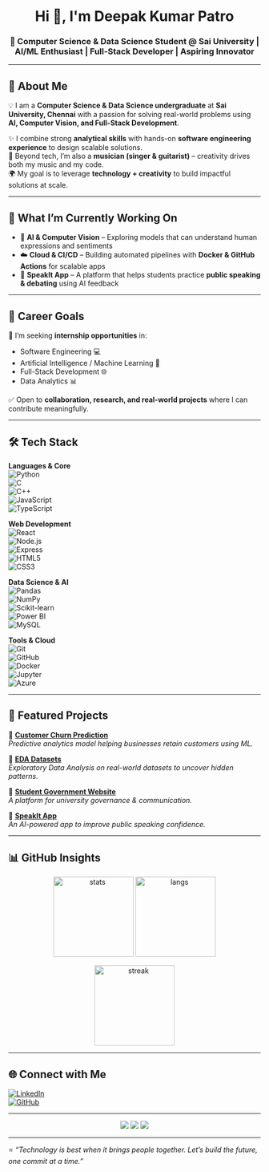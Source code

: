 <!-- Banner -->
<h1 align="center">Hi 👋, I'm Deepak Kumar Patro</h1>
<h3 align="center">🚀 Computer Science & Data Science Student @ Sai University | AI/ML Enthusiast | Full-Stack Developer | Aspiring Innovator</h3>

---

## 🌟 About Me  

💡 I am a **Computer Science & Data Science undergraduate** at **Sai University, Chennai** with a passion for solving real-world problems using **AI, Computer Vision, and Full-Stack Development**.  

✨ I combine strong **analytical skills** with hands-on **software engineering experience** to design scalable solutions.  
🎸 Beyond tech, I’m also a **musician (singer & guitarist)** – creativity drives both my music and my code.  
🌍 My goal is to leverage **technology + creativity** to build impactful solutions at scale.  

---

## 🔭 What I’m Currently Working On  

- 🤖 **AI & Computer Vision** – Exploring models that can understand human expressions and sentiments  
- ☁️ **Cloud & CI/CD** – Building automated pipelines with **Docker & GitHub Actions** for scalable apps  
- 🎤 **SpeakIt App** – A platform that helps students practice **public speaking & debating** using AI feedback  

---

## 🎯 Career Goals  

📌 I’m seeking **internship opportunities** in:  
- Software Engineering 💻  
- Artificial Intelligence / Machine Learning 🤖  
- Full-Stack Development 🌐  
- Data Analytics 📊  

✅ Open to **collaboration, research, and real-world projects** where I can contribute meaningfully.  

---

## 🛠️ Tech Stack  

**Languages & Core**  
![Python](https://img.shields.io/badge/Python-3776AB?style=for-the-badge&logo=python&logoColor=white)  
![C](https://img.shields.io/badge/C-00599C?style=for-the-badge&logo=c&logoColor=white)  
![C++](https://img.shields.io/badge/C++-00599C?style=for-the-badge&logo=c%2B%2B&logoColor=white)  
![JavaScript](https://img.shields.io/badge/JavaScript-F7DF1E?style=for-the-badge&logo=javascript&logoColor=black)  
![TypeScript](https://img.shields.io/badge/TypeScript-3178C6?style=for-the-badge&logo=typescript&logoColor=white)  

**Web Development**  
![React](https://img.shields.io/badge/React-20232A?style=for-the-badge&logo=react&logoColor=61DAFB)  
![Node.js](https://img.shields.io/badge/Node.js-339933?style=for-the-badge&logo=node.js&logoColor=white)  
![Express](https://img.shields.io/badge/Express.js-000000?style=for-the-badge&logo=express&logoColor=white)  
![HTML5](https://img.shields.io/badge/HTML5-E34F26?style=for-the-badge&logo=html5&logoColor=white)  
![CSS3](https://img.shields.io/badge/CSS3-1572B6?style=for-the-badge&logo=css3&logoColor=white)  

**Data Science & AI**  
![Pandas](https://img.shields.io/badge/pandas-150458?style=for-the-badge&logo=pandas&logoColor=white)  
![NumPy](https://img.shields.io/badge/NumPy-013243?style=for-the-badge&logo=numpy&logoColor=white)  
![Scikit-learn](https://img.shields.io/badge/scikit--learn-F7931E?style=for-the-badge&logo=scikit-learn&logoColor=white)  
![Power BI](https://img.shields.io/badge/Power%20BI-F2C811?style=for-the-badge&logo=powerbi&logoColor=black)  
![MySQL](https://img.shields.io/badge/MySQL-4479A1?style=for-the-badge&logo=mysql&logoColor=white)  

**Tools & Cloud**  
![Git](https://img.shields.io/badge/Git-F05032?style=for-the-badge&logo=git&logoColor=white)  
![GitHub](https://img.shields.io/badge/GitHub-181717?style=for-the-badge&logo=github&logoColor=white)  
![Docker](https://img.shields.io/badge/Docker-2496ED?style=for-the-badge&logo=docker&logoColor=white)  
![Jupyter](https://img.shields.io/badge/Jupyter-F37626?style=for-the-badge&logo=jupyter&logoColor=white)  
![Azure](https://img.shields.io/badge/Azure-0078D4?style=for-the-badge&logo=microsoftazure&logoColor=white)  

---

## 📌 Featured Projects  

🔹 [**Customer Churn Prediction**](https://github.com/Deepak392/Customer-Churn-Prediction)  
*Predictive analytics model helping businesses retain customers using ML.*  

🔹 [**EDA Datasets**](https://github.com/Deepak392/EDA-Datasets)  
*Exploratory Data Analysis on real-world datasets to uncover hidden patterns.*  

🔹 [**Student Government Website**](https://github.com/Deepak392/StudentGovWebsite)  
*A platform for university governance & communication.*  

🔹 [**SpeakIt App**](https://github.com/Deepak392/speakit-public-speaking-training-app)  
*An AI-powered app to improve public speaking confidence.*  

---

## 📊 GitHub Insights  

<p align="center">
<img src="https://github-readme-stats.vercel.app/api?username=Deepak392&show_icons=true&theme=radical" alt="stats" height="160"/>
<img src="https://github-readme-stats.vercel.app/api/top-langs/?username=Deepak392&layout=compact&theme=radical" alt="langs" height="160"/>
</p>

<p align="center">
<img src="https://github-readme-streak-stats.herokuapp.com/?user=Deepak392&theme=radical" alt="streak" height="160"/>
</p>

---

## 🌐 Connect with Me  

[![LinkedIn](https://img.shields.io/badge/LinkedIn-0A66C2?style=for-the-badge&logo=linkedin&logoColor=white)](https://www.linkedin.com/in/deepakkp1)  
[![GitHub](https://img.shields.io/badge/GitHub-181717?style=for-the-badge&logo=github&logoColor=white)](https://github.com/Deepak392)  

---

<p align="center">
<img src="https://komarev.com/ghpvc/?username=Deepak392&color=blue&style=flat-square&label=Profile+Views"/>  
<img src="https://img.shields.io/github/followers/Deepak392?style=social"/>  
<img src="https://img.shields.io/github/stars/Deepak392?style=social"/>  
</p>  

---

⭐️ *“Technology is best when it brings people together. Let’s build the future, one commit at a time.”*  
